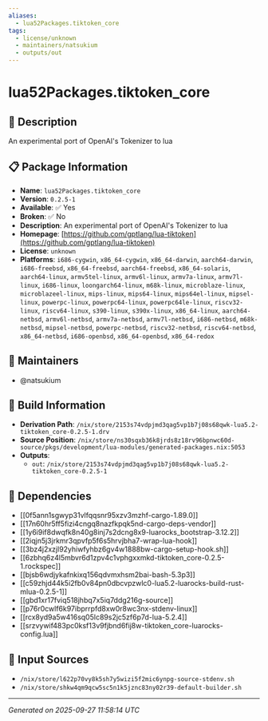 ```yaml
---
aliases:
  - lua52Packages.tiktoken_core
tags:
  - license/unknown
  - maintainers/natsukium
  - outputs/out
---
```


# lua52Packages.tiktoken_core

## 📝 Description

An experimental port of OpenAI's Tokenizer to lua

## 📋 Package Information

- **Name**: `lua52Packages.tiktoken_core`
- **Version**: `0.2.5-1`
- **Available**: ✅ Yes
- **Broken**: ✅ No
- **Description**: An experimental port of OpenAI's Tokenizer to lua
- **Homepage**: [https://github.com/gptlang/lua-tiktoken](https://github.com/gptlang/lua-tiktoken)
- **License**: `unknown`
- **Platforms**: `i686-cygwin`, `x86_64-cygwin`, `x86_64-darwin`, `aarch64-darwin`, `i686-freebsd`, `x86_64-freebsd`, `aarch64-freebsd`, `x86_64-solaris`, `aarch64-linux`, `armv5tel-linux`, `armv6l-linux`, `armv7a-linux`, `armv7l-linux`, `i686-linux`, `loongarch64-linux`, `m68k-linux`, `microblaze-linux`, `microblazeel-linux`, `mips-linux`, `mips64-linux`, `mips64el-linux`, `mipsel-linux`, `powerpc-linux`, `powerpc64-linux`, `powerpc64le-linux`, `riscv32-linux`, `riscv64-linux`, `s390-linux`, `s390x-linux`, `x86_64-linux`, `aarch64-netbsd`, `armv6l-netbsd`, `armv7a-netbsd`, `armv7l-netbsd`, `i686-netbsd`, `m68k-netbsd`, `mipsel-netbsd`, `powerpc-netbsd`, `riscv32-netbsd`, `riscv64-netbsd`, `x86_64-netbsd`, `i686-openbsd`, `x86_64-openbsd`, `x86_64-redox`
## 👥 Maintainers

- @natsukium


## 🔧 Build Information

- **Derivation Path**: `/nix/store/2153s74vdpjmd3qag5vp1b7j08s68qwk-lua5.2-tiktoken_core-0.2.5-1.drv`
- **Source Position**: `/nix/store/ns30sqxb36k8jrds8z18rv96bpnwc60d-source/pkgs/development/lua-modules/generated-packages.nix:5053`
- **Outputs**:
  - `out`:  `/nix/store/2153s74vdpjmd3qag5vp1b7j08s68qwk-lua5.2-tiktoken_core-0.2.5-1`

## 🔗 Dependencies

- [[0f5ann1sgwyp31vlfqqsnr95xzv3mzhf-cargo-1.89.0]]
- [[17n60hr5ff5fizi4cngq8nazfkpqk5nd-cargo-deps-vendor]]
- [[1y6i9if8dwqfk8n40g8inj7s2dcng8x9-luarocks_bootstrap-3.12.2]]
- [[2iqjn5j3jrkmr3qpvfp5f6s5hrvjbha7-wrap-lua-hook]]
- [[3bz4j2xzjl92yhiwfyhbz6gv4w1888bw-cargo-setup-hook.sh]]
- [[6zbhq6z4l5mbvr6d1zpv4c1vphgxxmkd-tiktoken_core-0.2.5-1.rockspec]]
- [[bjsb6wdjykafnkixq156qdvmxhsm2bai-bash-5.3p3]]
- [[c59zhjd44k5i2fb0v84pn0dbcvpzwlc0-lua5.2-luarocks-build-rust-mlua-0.2.5-1]]
- [[gbd1xr17fviq518jhbq7x5iq7ddg216g-source]]
- [[p76r0cwlf6k97ibprrpfd8xw0r8wc3nx-stdenv-linux]]
- [[rcx8yd9a5w416sq05lc89s2jc5zf6p7d-lua-5.2.4]]
- [[srzvywif483pc0ksf13v9fjbnd6fij8w-tiktoken_core-luarocks-config.lua]]

## 📁 Input Sources

- `/nix/store/l622p70vy8k5sh7y5wizi5f2mic6ynpg-source-stdenv.sh`
- `/nix/store/shkw4qm9qcw5sc5n1k5jznc83ny02r39-default-builder.sh`

---
*Generated on 2025-09-27 11:58:14 UTC*

